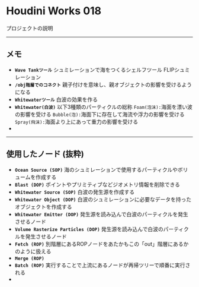 # Houdini Works 018

プロジェクトの説明

------

## メモ

- **`Wave Tankツール`**
  シュミレーションで海をつくるシェルフツール
  FLIPシュミレーション
- **`/obj階層でのコネクト`**
  親子付けを意味し、親オブジェクトの影響を受けるようになる
- **`Whitewaterツール`**
  白波の効果を作る
- **`Whitewater(白波)`**
  以下3種類のパーティクルの総称
  `Foam(泡沫):`海面を漂い波の影響を受ける
  `Bubble(泡):`海面下に存在して海流や浮力の影響を受ける
  `Spray(飛沫):`海面より上にあって重力の影響を受ける
- 

------

## 使用したノード (抜粋)

- **``Ocean Source (SOP)``**
  海のシュミレーションで使用するパーティクルやボリュームを作成する
- **``Blast (DOP)``**
  ポイントやプリミティブなどジオメトリ情報を削除できる
- **``Whitewater Source (SOP)``**
  白波の発生源を作成する
- **``Whitewater Object (DOP)``**
  白波のシュミレーションに必要なデータを持ったオブジェクトを作成する
- **``Whitewater Emitter (DOP)``**
  発生源を読み込んで白波のパーティクルを発生させるノード
- **``Volume Rasterize Particles (DOP)``**
  発生源を読み込んで白波のパーティクルを発生させるノード
- **``Fetch (ROP)``**
  別階層にあるROPノードをあたかもこの「out」階層にあるかのように扱える
- **``Merge (ROP)``**
- **``Batch (ROP)``**
  実行することで上流にあるノードが再帰ツリーで順番に実行される
- 
